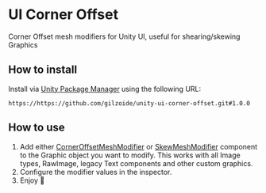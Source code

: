 # UI Corner Offset
Corner Offset mesh modifiers for Unity UI, useful for shearing/skewing Graphics


## How to install
Install via [Unity Package Manager](https://docs.unity3d.com/Manual/upm-ui-giturl.html) using the following URL:
```
https://https://github.com/gilzoide/unity-ui-corner-offset.git#1.0.0
```


## How to use
1. Add either [CornerOffsetMeshModifier](Runtime/CornerOffsetMeshModifier.cs) or [SkewMeshModifier](Runtime/SkewMeshModifier.cs) component to the Graphic object you want to modify.
   This works with all Image types, RawImage, legacy Text components and other custom graphics.
2. Configure the modifier values in the inspector.
3. Enjoy 🍾